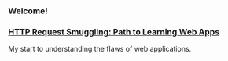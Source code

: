 ### Welcome!


### [HTTP Request Smuggling: Path to Learning Web Apps](https://craypaul.github.io/help.md)
My start to understanding the flaws of web applications.
